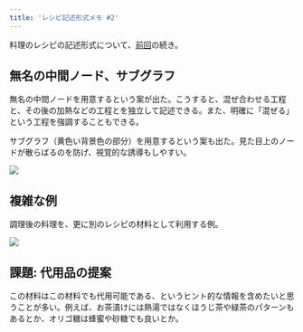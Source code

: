 ```yaml
---
title: 'レシピ記述形式メモ #2'
---
```

料理のレシピの記述形式について、[前回](https://r7kamura.com/articles/2022-05-13-mermaid-recipe-memo)の続き。

無名の中間ノード、サブグラフ
--------------

無名の中間ノードを用意するという案が出た。こうすると、混ぜ合わせる工程と、その後の加熱などの工程とを独立して記述できる。また、明確に「混ぜる」という工程を強調することもできる。

サブグラフ（黄色い背景色の部分）を用意するという案も出た。見た目上のノードが散らばるのを防げ、視覚的な誘導もしやすい。

![](https://lh3.googleusercontent.com/docs/ADP-6oEf70t51d_BMWqb49s2XZGCLfCMUGosujAWpolv_k9SuGiojmc0NiR3I0SE4mWFjW-5HZ16d0v-b2Jst5kGg8WcWfQEOYl86qX5feaRvbp1jBMOLYApEYdJq7EiXWPZ1uYhCaj-7ur-DPd0OOL4uxce_wkyqexUcTaN7rDBbsa1g3KXCcvyRh1lVFxw0qaW8-TvD4VUXXI3kx8amveA22GXLhgBvHa7r3OXY2RP4twYB6kAfNqL8nS0XSsXrdUytxqM6hHiwmm6aWVri8JQEilJHq-67K7dNfHyaf4-wLC0Fw2ntg75g1xth8sx9cXB4VD0KVTXn6oPl3rjFHkTBADEqH6a0lM3Tx4Cecf2OpkSkhQb2U6hV84B9RSxRdV2GHLC2JjGzqi_0R985d6wsSbXzMBlaj2GBtShM9Cx6MB1eeGQoAF6Am3mHy3JK7riRb-jW-S07mz0E-dnPzTPTB9dujAqcXbNaVOFVZiPa2CYn5tVfepyzzNiU3cRx0u7TjQ_IAqmfSWG8myXfhsB2-JzPibUAKSHMAzCZi2D5bB5Fu7c5jCGKg9d6J9z0pxA4WJ8Llu9rIw5o5p0_-pKxqYIuFl_gVm2eUYDwDRpjNBzZB3u1JYPxh162OYEApDMlJ_-4bQjgQHT7Hm4QWfYICwn68kADm9ph956yfuvHhry99yTrA90t9P0oCa6nNbrz2S3jT7eiatKMrjhCIJRnZgLMSeh5OdQf5qHFfwGqC_GVVp1aHDBi2KslvozldUUUtyikrZK3s0RjHJ0AltA3v4C5k7_idxEEaJoTk7uvxGMoxvt9nbVLr2E7SrghT1vNc_Gv6LQ3FuuD2GXVCRXRa2X_RPKgzWwWAcx5Cv1QJaftL3Bb2WoYhiizADZjWEqqexHsaebs_Aw3egXsKRndFqVY4Efj4BwvjbPTvC-2aC6tbFsAdsI1SGd7z6uizd4AlcMn9f05pLqmT_R5IWly7rpvPqKsRnY0hdK5y1EOTxTUtE2e2Jn2Y-16PRLkbXoFRk3_N_m2OCaJwMyMJ4bkov7hY7lu6fafc7P1bieI00xCWslKIYYEBsLJOPu0nRrUPUClK2O0sy3RPWyDHKc3TZMhWdXELl8F-nggETT3YOxCcV7iHGBxNWx0GM-HGTEWsFxtEPgs59-pIxhoLkNDNU7yav7mdgb6wbpoTssQsOExEvJDgr4Ti1ugG94m6LTJkvYigyCCaLPTV9_SxZKL0zQy5Vb0KZu45BPPXYBxoCEVgns)

複雑な例
----

調理後の料理を、更に別のレシピの材料として利用する例。

![](https://lh3.googleusercontent.com/docs/ADP-6oFFdy13IwBQkCQyg2y910vxNxIaWsze-HSHOiTe2SKJdvzs0U8PLdNuT6mbY5uuTAMn7Wxdu6GJinAZv1w4thd1nNnsU74tAcJWtahjTdLrvdONYkbHufiPO7J1r6DRdtJKVLM5RRhIymvqLi2g9-QPDdB2wHd7c3Xyy4ZKtv_m2Rus7KX4fLtqe_UYMCSEbEmTvTSddSUjBFx4Jn-a2UHrJv-MH6M2TITcNGOOTgWC38AjbO6y_67vKBUYkAnRABqKCIOOyZCTiRImOjur8EMXp3wr7S1Mbb6UI8zA_IzPlkC8E7e2sJKfd1l8PwjeFFo-I5GLzSoSD3weOFWO4J8tTx0jjiT8cTde0D2K4UcgZ8aN-KKh1_OtVagNLaGrxDorYQaNv2wwbOGHCoyu5KD8fc2JoU0x6hLqNmLY8EwWqpevC8tMKd4GpxhsOfrjZR63ck3ee4W0E-Hxg7Q_XGT_T1H--7-VdirDlpuWU1XOZQUn2wTJnD1n3H4vyPUt_qBIRHMljZTmc-1owm7rluSjfVY0TTlFfqd9SENTLW3qno2h6g2x6l6OnY_zbyuFYBBnnt2uWp3y6lDWa5KUQA46T0l8Fj1sfXYlEHfvIk7bGsU4N2zS6QkXGiGXrTMpsphNnjvh8gMbGUlbuUXLpaABWMu_uKNIYOOIy3FlglVUdx49jPcBxmg5Uxmxh-VcmPbyXaIKWnT4fHzDRtrIRWKGnaKIQsipPi8mRYSnGuCvbAP2BWQj8OEizQtjd7m6J6o08PLbNX1q8iecsI6J6SpSUxELlaV4dYap1VQIedY0w8MfCRJGMKEVze5EbD3HvuFlghq8MCEaPlI_AEPYA0XGH2JHTsuLdXDczJmPlP3pDZKKMpEXClhemZ3c5xpVfjagFsJoZuCSTwh-XV43tGI-blo3bztyRo0Bg6ZWKscz02mA4A62amBHi65xtD3vDXik2oMZ-sG-pLUCqxMy6uJS7pgNqGlbbHHKKgRDUgL8cyBxjEciy46RKqUn25_l8mDiRaQZFyLEwpphh05W8wGU3QKrdVZ5SMFib8Z_UVPwAJqnCbPmnj6Zm4r7borNBxu0SQs81PWamCZ3lLJEVmgQ0cEHjv-o97h5Cn_4q9n8RwqirVIi_c-zq214gyz37biT4tkcrgyJGya5SP-r8Citn5dNgKqSvopMF2h4oAllB0iUod04_NweevkobgK7ddnlKRHxMrH-aZseqIhYsRC5ooXmjnI9iAEg6oGVHebmxCtv)

課題: 代用品の提案
----------

この材料はこの材料でも代用可能である、というヒント的な情報を含めたいと思うことが多い。例えば、お茶漬けには熱湯ではなくほうじ茶や緑茶のパターンもあるとか、オリゴ糖は蜂蜜や砂糖でも良いとか。
